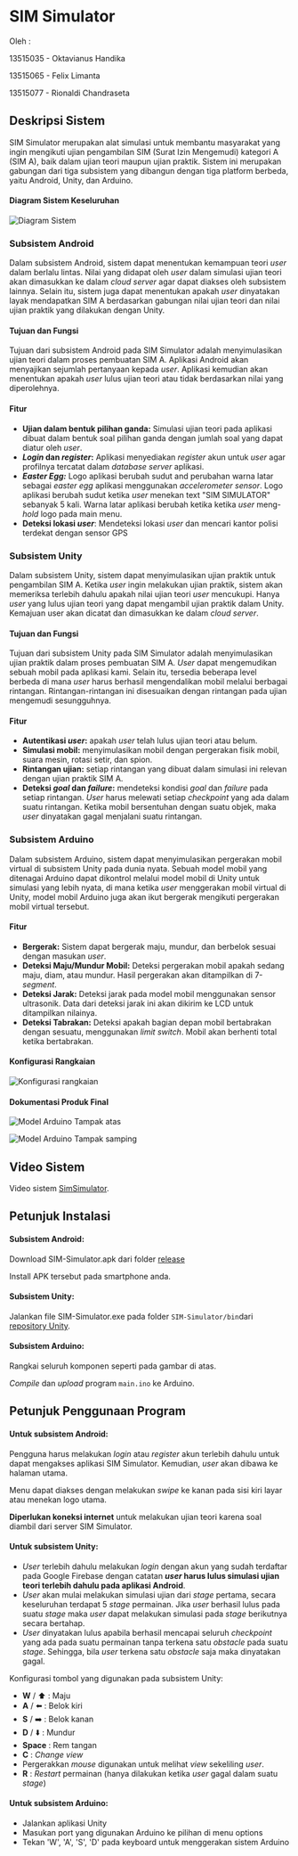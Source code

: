 # SIM Simulator 

Oleh :

13515035 - Oktavianus Handika

13515065 - Felix Limanta

13515077 - Rionaldi Chandraseta



## Deskripsi Sistem

SIM Simulator merupakan alat simulasi untuk membantu masyarakat yang ingin mengikuti ujian pengambilan SIM (Surat Izin Mengemudi) kategori A (SIM A), baik dalam ujian teori maupun ujian praktik. Sistem ini merupakan gabungan dari tiga subsistem yang dibangun dengan tiga platform berbeda, yaitu Android, Unity, dan Arduino.

#### Diagram Sistem Keseluruhan

![Diagram Sistem](img/diagram_sistem.png)

### Subsistem Android

Dalam subsistem Android, sistem dapat menentukan kemampuan teori *user* dalam berlalu lintas. Nilai yang didapat oleh *user* dalam simulasi ujian teori akan dimasukkan ke dalam *cloud server* agar dapat diakses oleh subsistem lainnya. Selain itu, sistem juga dapat menentukan apakah *user* dinyatakan layak mendapatkan SIM A berdasarkan gabungan nilai ujian teori dan nilai ujian praktik yang dilakukan dengan Unity.

#### Tujuan dan Fungsi

Tujuan dari subsistem Android pada SIM Simulator adalah menyimulasikan ujian teori dalam proses pembuatan SIM A. Aplikasi Android akan menyajikan sejumlah pertanyaan kepada *user*. Aplikasi kemudian akan menentukan apakah *user* lulus ujian teori atau tidak berdasarkan nilai yang diperolehnya.

#### Fitur

- __Ujian dalam bentuk pilihan ganda:__ Simulasi ujian teori pada aplikasi dibuat dalam bentuk soal pilihan ganda dengan jumlah soal yang dapat diatur oleh *user*.
- __*Login* dan *register*:__ Aplikasi menyediakan *register* akun untuk *user* agar profilnya tercatat dalam *database server* aplikasi.
- __*Easter Egg:*__ Logo aplikasi berubah sudut and perubahan warna latar sebagai *easter egg* aplikasi menggunakan *accelerometer sensor*. Logo aplikasi berubah sudut ketika *user* menekan text "SIM SIMULATOR" sebanyak 5 kali. Warna latar aplikasi berubah ketika ketika *user* meng-*hold* logo pada main menu.
- __Deteksi lokasi *user*__: Mendeteksi lokasi *user* dan mencari kantor polisi terdekat dengan sensor GPS



### Subsistem Unity

Dalam subsistem Unity, sistem dapat menyimulasikan ujian praktik untuk pengambilan SIM A. Ketika *user* ingin melakukan ujian praktik, sistem akan memeriksa terlebih dahulu apakah nilai ujian teori *user* mencukupi. Hanya *user* yang lulus ujian teori yang dapat mengambil ujian praktik dalam Unity. Kemajuan user akan dicatat dan dimasukkan ke dalam *cloud server*.

#### Tujuan dan Fungsi

Tujuan dari subsistem Unity pada SIM Simulator adalah menyimulasikan ujian praktik dalam proses pembuatan SIM A. *User* dapat mengemudikan sebuah mobil pada aplikasi kami. Selain itu, tersedia beberapa level berbeda di mana *user* harus berhasil mengendalikan mobil melalui berbagai rintangan. Rintangan-rintangan ini disesuaikan dengan rintangan pada ujian mengemudi sesungguhnya.

#### Fitur

- __Autentikasi *user*:__ apakah *user* telah lulus ujian teori atau belum.
- **Simulasi mobil:** menyimulasikan mobil dengan pergerakan fisik mobil, suara mesin, rotasi setir, dan spion.
- **Rintangan ujian:** setiap rintangan yang dibuat dalam simulasi ini relevan dengan ujian praktik SIM A.
- **Deteksi *goal* dan *failure*:** mendeteksi kondisi *goal* dan *failure* pada setiap rintangan. *User* harus melewati setiap *checkpoint* yang ada dalam suatu rintangan. Ketika mobil bersentuhan dengan suatu objek, maka *user* dinyatakan gagal menjalani suatu rintangan.



### Subsistem Arduino

Dalam subsistem Arduino, sistem dapat menyimulasikan pergerakan mobil virtual di subsistem Unity pada dunia nyata. Sebuah model mobil yang ditenagai Arduino dapat dikontrol melalui model mobil di Unity untuk simulasi yang lebih nyata, di mana ketika *user* menggerakan mobil virtual di Unity, model mobil Arduino juga akan ikut bergerak mengikuti pergerakan mobil virtual tersebut. 

#### Fitur

- **Bergerak:** Sistem dapat bergerak maju, mundur, dan berbelok sesuai dengan masukan *user*.
- **Deteksi Maju/Mundur Mobil:** Deteksi pergerakan mobil apakah sedang maju, diam, atau mundur. Hasil pergerakan akan ditampilkan di 7-*segment*.
- **Deteksi Jarak:** Deteksi jarak pada model mobil menggunakan sensor ultrasonik. Data dari deteksi jarak ini akan dikirim ke LCD untuk ditampilkan nilainya.
- **Deteksi Tabrakan:** Deteksi apakah bagian depan mobil bertabrakan dengan sesuatu, menggunakan *limit switch*. Mobil akan berhenti total ketika bertabrakan.

#### Konfigurasi Rangkaian

![Konfigurasi rangkaian](img/fritzing.png)



#### Dokumentasi Produk Final

![Model Arduino Tampak atas](img/model2.jpg)



![Model Arduino Tampak samping](img/model.jpg)



## Video Sistem

Video sistem [SimSimulator](https://www.youtube.com/watch?v=QYkI3tHogXc&t=31s).



## Petunjuk Instalasi

#### Subsistem Android:

Download SIM-Simulator.apk dari folder [release](http://gitlab.informatika.org/IF3111-2017-09/Android/tree/master/release)

Install APK tersebut pada smartphone anda.

#### Subsistem Unity:

Jalankan file SIM-Simulator.exe pada folder `SIM-Simulator/bin`dari [repository Unity](http://gitlab.informatika.org/IF3111-2017-09/Unity).

#### Subsistem Arduino:

Rangkai seluruh komponen seperti pada gambar di atas.

*Compile* dan *upload* program `main.ino` ke Arduino.

## Petunjuk Penggunaan Program

#### Untuk subsistem Android:

Pengguna harus melakukan *login* atau *register* akun terlebih dahulu untuk dapat mengakses aplikasi SIM Simulator. Kemudian, *user* akan dibawa ke halaman utama.

Menu dapat diakses dengan melakukan *swipe* ke kanan pada sisi kiri layar atau menekan logo utama.

**Diperlukan koneksi internet** untuk melakukan ujian teori karena soal diambil dari server SIM Simulator.


#### Untuk subsistem Unity:

- *User* terlebih dahulu melakukan *login* dengan akun yang sudah terdaftar pada Google Firebase dengan catatan ***user* harus lulus simulasi ujian teori terlebih dahulu pada aplikasi Android**.
- *User* akan mulai melakukan simulasi ujian dari *stage* pertama, secara keseluruhan terdapat 5 *stage* permainan. Jika *user* berhasil lulus pada suatu *stage* maka *user* dapat melakukan simulasi pada *stage* berikutnya secara bertahap.
- *User* dinyatakan lulus apabila berhasil mencapai seluruh *checkpoint* yang ada pada suatu permainan tanpa terkena satu *obstacle* pada suatu *stage*. Sehingga, bila *user* terkena satu *obstacle* saja maka dinyatakan gagal.

Konfigurasi tombol yang digunakan pada subsistem Unity:

- **W** / ⬆️ : Maju
- **A** / ⬅️ :  Belok kiri
- **S** / ➡️ :  Belok kanan
- **D** / ⬇️ : Mundur
- **Space** : Rem tangan
- **C** : *Change view*
- Pergerakkan *mouse* digunakan untuk melihat *view* sekeliling *user*.
- **R** : *Restart* permainan (hanya dilakukan ketika *user* gagal dalam suatu *stage*)


#### Untuk subsistem Arduino:

- Jalankan aplikasi Unity
- Masukan port yang digunakan Arduino ke pilihan di menu options
- Tekan 'W', 'A', 'S', 'D' pada keyboard untuk menggerakan sistem Arduino